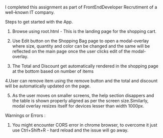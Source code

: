 
 I completed this assignment as part of FrontEndDeveloper Recrutiment of a well-known IT company.

 Steps to get started with the App.

1. Browse using root.html - This is the landing page for the shopping cart.

2. Use Edit button on the Shopping Bag page to open a modal-overlay where size, quantity and color can be
   changed and the same will be reflected on the main page once the user clicks edit of the modal-overlay.

3. The Total and Discount get automatically rendered in the shopping page at the bottom based on number of
   items

4.User can remove item using the remove button and the total and discount will be automatically updated on
   the page.

5. As the user moves on smaller screens, the help section disappers and the table is shown properly aligned
   as per the screen size.Similarly, modal overlay resizes itself for devices lesser than width 1000px.

 Warnings or Errors :

 1. You might encounter CORS error in chrome browser, to overcome it just use Ctrl+Shift+R - hard reload and the issue will go away.  


